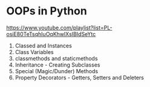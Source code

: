 # OOPs in Python
https://www.youtube.com/playlist?list=PL-osiE80TeTsqhIuOqKhwlXsIBIdSeYtc
1. Classed and Instances
2. Class Variables
3. classmethods and staticmethods
4. Inheritance - Creating Subclasses
5. Special (Magic/Dunder) Methods
6. Property Decorators - Getters, Setters and Deleters
